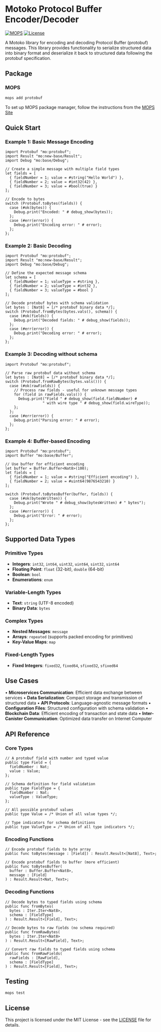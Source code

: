 # Motoko Protocol Buffer Encoder/Decoder

[![MOPS](https://img.shields.io/badge/MOPS-protobuf-blue)](https://mops.one/protobuf)
[![License](https://img.shields.io/badge/license-MIT-blue.svg)](https://github.com/edjCase/motoko_protobuf/blob/main/LICENSE)

A Motoko library for encoding and decoding Protocol Buffer (protobuf) messages. This library provides functionality to serialize structured data into binary format and deserialize it back to structured data following the protobuf specification.

## Package

### MOPS

```bash
mops add protobuf
```

To set up MOPS package manager, follow the instructions from the [MOPS Site](https://mops.one)

## Quick Start

### Example 1: Basic Message Encoding

```motoko
import Protobuf "mo:protobuf";
import Result "mo:new-base/Result";
import Debug "mo:base/Debug";

// Create a simple message with multiple field types
let fields = [
  { fieldNumber = 1; value = #string("Hello World") },
  { fieldNumber = 2; value = #int32(42) },
  { fieldNumber = 3; value = #bool(true) }
];

// Encode to bytes
switch (Protobuf.toBytes(fields)) {
  case (#ok(bytes)) {
    Debug.print("Encoded: " # debug_show(bytes));
  };
  case (#err(error)) {
    Debug.print("Encoding error: " # error);
  };
};
```

### Example 2: Basic Decoding

```motoko
import Protobuf "mo:protobuf";
import Result "mo:new-base/Result";
import Debug "mo:base/Debug";

// Define the expected message schema
let schema = [
  { fieldNumber = 1; valueType = #string },
  { fieldNumber = 2; valueType = #int32 },
  { fieldNumber = 3; valueType = #bool }
];

// Decode protobuf bytes with schema validation
let bytes : [Nat8] = [/* protobuf binary data */];
switch (Protobuf.fromBytes(bytes.vals(), schema)) {
  case (#ok(fields)) {
    Debug.print("Decoded fields: " # debug_show(fields));
  };
  case (#err(error)) {
    Debug.print("Decoding error: " # error);
  };
};
```

### Example 3: Decoding without schema

```motoko
import Protobuf "mo:protobuf";

// Parse raw protobuf data without schema
let bytes : [Nat8] = [/* protobuf binary data */];
switch (Protobuf.fromRawBytes(bytes.vals())) {
  case (#ok(rawFields)) {
    // Process raw fields - useful for unknown message types
    for (field in rawFields.vals()) {
      Debug.print("Field " # debug_show(field.fieldNumber) #
                 " with wire type " # debug_show(field.wireType));
    };
  };
  case (#err(error)) {
    Debug.print("Parsing error: " # error);
  };
};
```

### Example 4: Buffer-based Encoding

```motoko
import Protobuf "mo:protobuf";
import Buffer "mo:base/Buffer";

// Use buffer for efficient encoding
let buffer = Buffer.Buffer<Nat8>(100);
let fields = [
  { fieldNumber = 1; value = #string("Efficient encoding") },
  { fieldNumber = 2; value = #uint64(9876543210) }
];

switch (Protobuf.toBytesBuffer(buffer, fields)) {
  case (#ok(bytesWritten)) {
    Debug.print("Wrote " # debug_show(bytesWritten) # " bytes");
  };
  case (#err(error)) {
    Debug.print("Error: " # error);
  };
};
```

## Supported Data Types

### Primitive Types

- **Integers**: `int32`, `int64`, `uint32`, `uint64`, `sint32`, `sint64`
- **Floating Point**: `float` (32-bit), `double` (64-bit)
- **Boolean**: `bool`
- **Enumerations**: `enum`

### Variable-Length Types

- **Text**: `string` (UTF-8 encoded)
- **Binary Data**: `bytes`

### Complex Types

- **Nested Messages**: `message`
- **Arrays**: `repeated` (supports packed encoding for primitives)
- **Key-Value Maps**: `map`

### Fixed-Length Types

- **Fixed Integers**: `fixed32`, `fixed64`, `sfixed32`, `sfixed64`

## Use Cases

• **Microservices Communication**: Efficient data exchange between services
• **Data Serialization**: Compact storage and transmission of structured data
• **API Protocols**: Language-agnostic message formats
• **Configuration Files**: Structured configuration with schema validation
• **Blockchain Data**: Efficient encoding of transaction and state data
• **Inter-Canister Communication**: Optimized data transfer on Internet Computer

## API Reference

### Core Types

```motoko
// A protobuf field with number and typed value
public type Field = {
  fieldNumber : Nat;
  value : Value;
};

// Schema definition for field validation
public type FieldType = {
  fieldNumber : Nat;
  valueType : ValueType;
};

// All possible protobuf values
public type Value = /* Union of all value types */;

// Type indicators for schema definitions
public type ValueType = /* Union of all type indicators */;
```

### Encoding Functions

```motoko
// Encode protobuf fields to byte array
public func toBytes(message : [Field]) : Result.Result<[Nat8], Text>;

// Encode protobuf fields to buffer (more efficient)
public func toBytesBuffer(
  buffer : Buffer.Buffer<Nat8>,
  message : [Field]
) : Result.Result<Nat, Text>;
```

### Decoding Functions

```motoko
// Decode bytes to typed fields using schema
public func fromBytes(
  bytes : Iter.Iter<Nat8>,
  schema : [FieldType]
) : Result.Result<[Field], Text>;

// Decode bytes to raw fields (no schema required)
public func fromRawBytes(
  bytes : Iter.Iter<Nat8>
) : Result.Result<[RawField], Text>;

// Convert raw fields to typed fields using schema
public func fromRawFields(
  rawFields : [RawField],
  schema : [FieldType]
) : Result.Result<[Field], Text>;
```

## Testing

```bash
mops test
```

## License

This project is licensed under the MIT License - see the [LICENSE](LICENSE) file for details.
